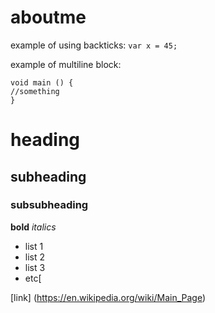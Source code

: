# aboutme


example of using backticks: `var x = 45;`

example of multiline block:
``` 
void main () {
//something
}
```


# heading
## subheading
### subsubheading


**bold** 
*italics*

- list 1
- list 2 
- list 3
- etc[

[link] (https://en.wikipedia.org/wiki/Main_Page)


